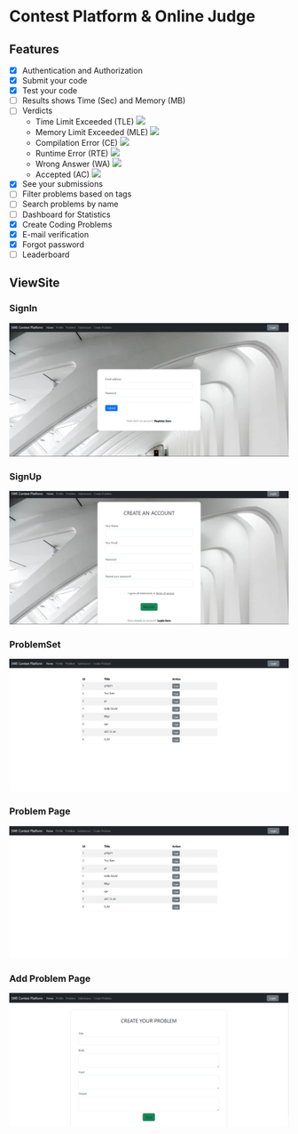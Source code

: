 # Contest Platform & Online Judge


## Features
- [x] Authentication and Authorization
- [x] Submit your code
- [x] Test your code
- [ ] Results shows Time (Sec) and Memory (MB)
- [ ] Verdicts
    * Time Limit Exceeded (TLE)  ![](https://www.codechef.com/misc/clock_error.png)
    * Memory Limit Exceeded (MLE)  ![](https://www.codechef.com/misc/runtime-error.png)
    * Compilation Error (CE)  ![](https://s3.amazonaws.com/codechef_shared/misc/alert-icon.gif)
    * Runtime Error (RTE)  ![](https://www.codechef.com/misc/runtime-error.png)
    * Wrong Answer (WA)  ![](https://www.codechef.com/misc/cross-icon.gif)
    * Accepted (AC)  ![](https://www.codechef.com/misc/tick-icon.gif)
- [x] See your submissions
- [ ] Filter problems based on tags
- [ ] Search problems by name
- [ ] Dashboard for Statistics
- [x] Create Coding Problems
- [x] E-mail verification
- [x] Forgot password
- [ ] Leaderboard

## ViewSite

### SignIn
![SignIn](./img/logIn.png)
### SignUp
![SignUp](./img/register.png)
### ProblemSet
![Problem](./img/problem.png)
### Problem Page
![Problem](./img/problem.png)
### Add Problem Page
![AddProblem](./img/createProblem.PNG)

